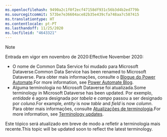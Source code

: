 ```yaml
---
ms.openlocfilehash: 9490a2c1f0f2ecf47158df931c56b3d4b2ed779b
ms.sourcegitcommit: 573be7e36604ace82b35e439cfa748aa7c587415
ms.translationtype: HT
ms.contentlocale: pt-PT
ms.lasthandoff: 11/25/2020
ms.locfileid: "4643321"
---
```

> [!NOTE]
> <span data-ttu-id="94fae-101">Entrada em vigor em novembro de 2020:</span><span class="sxs-lookup"><span data-stu-id="94fae-101">Effective November 2020:</span></span>
>
> - <span data-ttu-id="94fae-102">O nome de Common Data Service foi mudado para Microsoft Dataverse.</span><span class="sxs-lookup"><span data-stu-id="94fae-102">Common Data Service has been renamed to Microsoft Dataverse.</span></span> <span data-ttu-id="94fae-103">Para obter mais informações, consulte o [Blogue do Power Automate](https://aka.ms/PAuAppBlog).</span><span class="sxs-lookup"><span data-stu-id="94fae-103">For more information, see [Power Automate Blog](https://aka.ms/PAuAppBlog).</span></span>
> - <span data-ttu-id="94fae-104">Alguma terminologia no Microsoft Dataverse foi atualizada.</span><span class="sxs-lookup"><span data-stu-id="94fae-104">Some terminology in Microsoft Dataverse has been updated.</span></span> <span data-ttu-id="94fae-105">Por exemplo, *entidade* é agora designada por *tabela* e *campo* passou a ser designado por *coluna*.</span><span class="sxs-lookup"><span data-stu-id="94fae-105">For example, *entity* is now *table* and *field* is now *column*.</span></span> <span data-ttu-id="94fae-106">Para obter mais informações, consulte [Atualizações de terminologia](https://go.microsoft.com/fwlink/?linkid=2147247).</span><span class="sxs-lookup"><span data-stu-id="94fae-106">For more information, see [Terminology updates](https://go.microsoft.com/fwlink/?linkid=2147247).</span></span>
>
> <span data-ttu-id="94fae-107">Este tópico será atualizado em breve de modo a refletir a terminologia mais recente.</span><span class="sxs-lookup"><span data-stu-id="94fae-107">This topic will be updated soon to reflect the latest terminology.</span></span>
